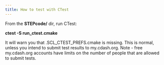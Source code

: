 ```yaml
---
title: How to test with CTest
---
```


From the **STEPcode/** dir, run CTest:

**ctest -S run\_ctest.cmake**

It will warn you that .SCL\_CTEST\_PREFS.cmake is missing. This is
normal, unless you intend to submit test results to my.cdash.org. Note -
free my.cdash.org accounts have limits on the number of people that are
allowed to submit tests.
